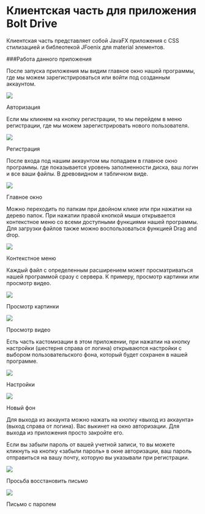 # Клиентская часть для приложения Bolt Drive

Клиентская часть представляет собой JavaFX приложения с CSS стилизацией и библеотекой JFoenix для material элементов.

###Работа данного приложения

После запуска приложения мы видим главное окно нашей программы, где мы можем зарегистрироваться или войти под созданным аккаунтом.

![](https://sun9-52.userapi.com/FqwkIF7HkVqw6v7gKAGBbNW7xhvvsouHApJ77w/j3wYn4yAYWk.jpg)

Авторизация

Если мы кликнем на кнопку регистрации, то мы перейдем в меню регистрации, где мы можем зарегистрировать нового пользователя.

![](https://sun9-25.userapi.com/hrTnt6loGaWy7IjnD-yj7f_JC7lEi8Vdt_RMBw/ygDIH2ytsNU.jpg)

Регистрация

После входа под нашим аккаунтом мы попадаем в главное окно программы. где показывается уровень заполненности диска, ваш логин и все ваши файлы. В древовидном и табличном виде.

![](https://sun9-64.userapi.com/U-5BRoyZ-8oCuLPRSWfunbdPADlE6hpGqZ0x8A/yddvXtUOYEg.jpg)

Главное окно

Можно переходить по папкам при двойном клике или при нажатии на дерево папок. При нажатии правой кнопкой мыши открывается контекстное меню со всеми доступными функциями нашей программы. Для загрузки файлов также можно воспользоваться функцией Drag and drop.

![](https://sun9-38.userapi.com/-3emflPG3a1VzWp0v_29w8_Q-2Q24eUmKMQlaw/Q6fhD-qfc3Y.jpg)

Контекстное меню

Каждый файл с определенным расширением может просматриваться нашей программой сразу с сервера. К примеру, просмотр картинки или просмотр видео.

![](https://sun9-72.userapi.com/luQfZ14Rs0RQgqZIGmRzrRHNn-wYNk7S0n41KA/cHhNdbxG9H0.jpg)

Просмотр картинки

![](https://sun9-10.userapi.com/v7HMdu3HFZXv-iBEyUXjsj03xA5o17ix4bDwxg/JcvMdSVtdKc.jpg)

Просмотр видео

Есть часть кастомизации в этом приложении, при нажатии на кнопку настройки (шестерня справа от логина) открываются настройки с выбором пользовательского фона, который будет сохранен в нашей программе.

![](https://sun9-66.userapi.com/iez-6I6RuPpRNX_28jkN_7Y7NJ58gJ5dJs2q0A/upPocw_Aq80.jpg)

Настройки

![](https://sun9-19.userapi.com/Ow1Ptj-gjtGwg-kmVmDlPkEBwybXC468fE0SGA/k5EJPMC7aHI.jpg)

Новый фон

Для выхода из аккаунта можно нажать на кнопку «выход из аккаунта» (выход справа от логина). Вас выкинет на окно авторизации. Для выхода из приложения просто закройте его.

Если вы забыли пароль от вашей учетной записи, то вы можете кликнуть на кнопку «забыли пароль» в окне авторизации, ваш пароль отправиться на вашу почту, которую вы указывали при регистрации.

![](https://sun9-33.userapi.com/RmZ2CVgtU_Xl3ZGfimGCFwDvyTjeGzmhQnf1Sw/JybUWJ6Nzek.jpg)

Просьба восстановить письмо

![](https://sun9-6.userapi.com/j3chH-QWScJT6mNIGm5ld_BQTvr5MFE6X8TMFw/UzAw823CiFw.jpg)

Письмо с паролем
